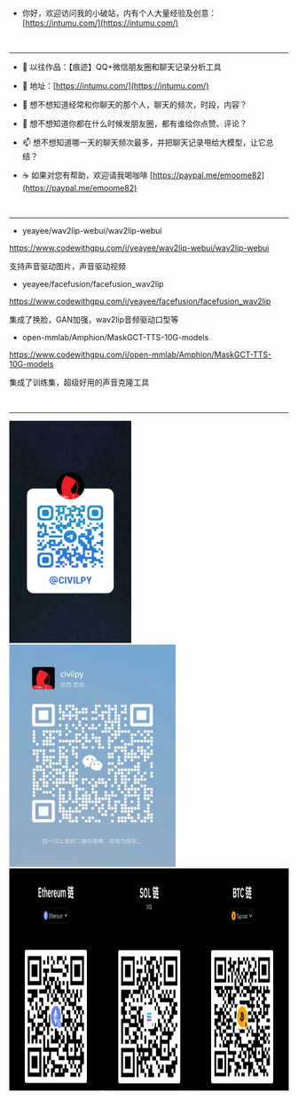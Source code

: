 
  
- 你好，欢迎访问我的小破站，内有个人大量经验及创意：[https://intumu.com/](https://intumu.com/)

<br><hr>
 
- 👋 以往作品：【痕迹】QQ+微信朋友圈和聊天记录分析工具
- 👀 地址：[https://intumu.com/](https://intumu.com/) 

- 🌱 想不想知道经常和你聊天的那个人，聊天的频次，时段，内容？
- 💞️ 想不想知道你都在什么时候发朋友圈，都有谁给你点赞、评论？
- 📫 想不想知道哪一天的聊天频次最多，并把聊天记录甩给大模型，让它总结？
- ☕️ 如果对您有帮助，欢迎请我喝咖啡 [https://paypal.me/emoome82](https://paypal.me/emoome82)

<br><hr>
- yeayee/wav2lip-webui/wav2lip-webui

https://www.codewithgpu.com/i/yeayee/wav2lip-webui/wav2lip-webui

支持声音驱动图片，声音驱动视频

- yeayee/facefusion/facefusion_wav2lip

https://www.codewithgpu.com/i/yeayee/facefusion/facefusion_wav2lip

集成了换脸，GAN加强，wav2lip音频驱动口型等

- open-mmlab/Amphion/MaskGCT-TTS-10G-models

https://www.codewithgpu.com/i/open-mmlab/Amphion/MaskGCT-TTS-10G-models

集成了训练集，超级好用的声音克隆工具

<br><hr>

<div style="text-align: left; display: inline-block;">
  
  <img src="https://github.com/yeayee/yeayee/blob/main/%E5%BE%AE%E4%BF%A1%E5%9B%BE%E7%89%87_20240731085559.jpg" alt="Telegram" width="220" height="400" />

  
  <img src="https://github.com/yeayee/yeayee/blob/main/%E5%BE%AE%E4%BF%A1%E5%9B%BE%E7%89%87_20240731085721.jpg" alt="微信" width="300" height="400" />
</div>
  <img src="https://github.com/yeayee/yeayee/blob/main/2025-05-12_151006.png" alt="Telegram" height="400" />
